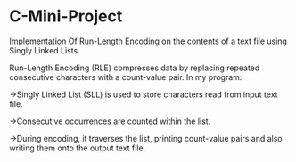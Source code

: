 # C-Mini-Project
Implementation Of Run-Length Encoding on the contents of a text file using Singly Linked Lists.

Run-Length Encoding (RLE) compresses data by replacing repeated consecutive characters with a count-value pair. In my program:

->Singly Linked List (SLL) is used to store characters read from input text file.

->Consecutive occurrences are counted within the list.

->During encoding, it traverses the list, printing count-value pairs and also writing them onto the output text file.
